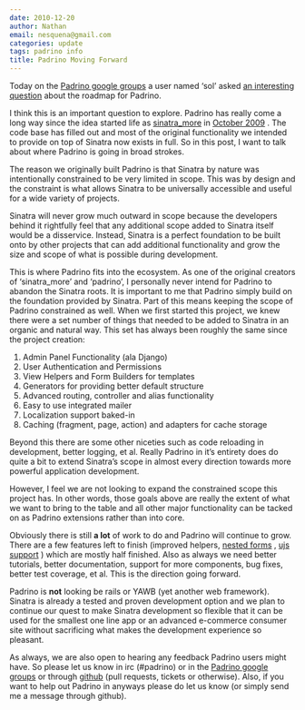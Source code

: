 ```yaml
---
date: 2010-12-20
author: Nathan
email: nesquena@gmail.com
categories: update
tags: padrino info
title: Padrino Moving Forward
---
```


Today on the [Padrino google groups](http://groups.google.com/group/padrino) a user named ‘sol’ asked [an interesting question](http://groups.google.com/group/padrino/browse_thread/thread/13e1ab4466d8794d?hl=en) about the roadmap for Padrino.

I think this is an important question to explore. Padrino has really come a long way since the idea started life as [sinatra\_more](https://github.com/nesquena/sinatra_more) in [October 2009](https://github.com/nesquena/sinatra_more/commit/badb3e64bb00253ff2c2419d58ec9bbce5920804) . The code base has filled out and most of the original functionality we intended to provide on top of Sinatra now exists in full. So in this post, I want to talk about where Padrino is going in broad strokes.

<break>

The reason we originally built Padrino is that Sinatra by nature was intentionally constrained to be very limited in
 scope. This was by design and the constraint is what allows Sinatra to be universally accessible and useful for a wide variety of projects.

Sinatra will never grow much outward in scope because the developers behind it rightfully feel that any additional scope added to Sinatra itself would be a disservice. Instead, Sinatra is a perfect foundation to be built onto by other projects that can add additional functionality and grow the size and scope of what is possible during development.

This is where Padrino fits into the ecosystem. As one of the original creators of ‘sinatra\_more’ and ‘padrino’, I personally never intend for Padrino to abandon the Sinatra roots. It is important to me that Padrino simply build on the foundation provided by Sinatra. Part of this means keeping the scope of Padrino constrained as well. When we
 first started this project, we knew there were a set number of things that needed to be added to Sinatra in an organic and natural way. This set has always been roughly the same since the project creation:

1) Admin Panel Functionality (ala Django)
2) User Authentication and Permissions
3) View Helpers and Form Builders for templates
4) Generators for providing better default structure
5) Advanced routing, controller and alias functionality
6) Easy to use integrated mailer
7) Localization support baked-in
8) Caching (fragment, page, action) and adapters for cache storage

Beyond this there are some other niceties such as code reloading in development, better logging, et al. Really Padrino in it’s entirety does do quite a bit to extend Sinatra’s scope in almost every direction towards more powerful application development.

However, I feel we are not looking to expand the constrained scope this project has. In other words, those goals above are really the extent of what we want to bring to the table and all other major functionality can be tacked on as Padrino extensions rather than into core.

Obviously there is still **a lot** of work to do and Padrino will continue to grow. There are a few features left to finish (improved helpers, [nested forms](https://github.com/padrino/padrino-framework/issues#issue/188) , [ujs support](https://github.com/padrino/padrino-framework/issues#issue/158) ) which are mostly half finished. Also as always we need better tutorials, better documentation, support for more components, bug fixes, better test coverage, et al. This is the direction going forward.

Padrino is **not** looking be rails or YAWB (yet another web framework). Sinatra is already a tested and proven development option and we plan to continue our quest to make Sinatra development so flexible that it can be used for the smallest one line app or an advanced e-commerce consumer site without sacrificing what makes the development experience so pleasant.

As always, we are also open to hearing any feedback Padrino users might have. So please let us know in irc (\#padrino) or in the [Padrino google groups](http://groups.google.com/group/padrino) or through [github](https://github.com/padrino/padrino-framework) (pull requests, tickets or otherwise). Also, if you want to help out Padrino in anyways please do let us know (or simply send me a message through github).


